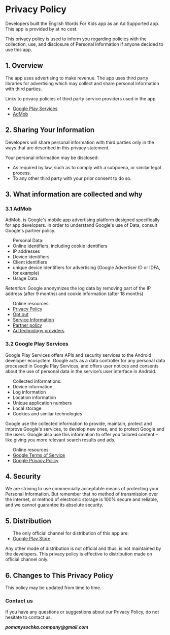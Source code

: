 <h1>Privacy Policy</h1>


<p>Developers built the English Words For Kids app as an Ad Supported app. This app
is provided by at no cost.</p>

<p>This privacy policy is used to inform you regarding policies with the collection, use, and 
disclosure of Personal Information if anyone decided to use this app.</p>


<h2>1. Overview</h2>

<p>The app uses advertising to make revenue. The app uses third party
libraries for advertising which may collect and share personal information with third
parties.</p>

<p>Links to privacy policies of third party service providers used in the app</p>

<ul>
<li><a href="https://www.google.com/policies/privacy/">Google Play Services</a></li>
<li><a href="https://support.google.com/admob/answer/6128543">AdMob</a></li>
</ul>


<h2>2. Sharing Your Information</h2>

<p>Developers will share personal information with third parties only in the ways that are 
described in this privacy statement.</p>

<p>Your personal information may be disclosed:
<ul>
<li>As required by law, such as to comply with a subpoena, or similar legal process.</li>
<li>To any other third party with your prior consent to do so.</li>
</ul></p>


<h2>3. What information are collected and why</h2>

<h3>3.1 AdMob</h3>

<p>AdMob, is Google's mobile app advertising platform designed specifically for app
developers. In order to understand Google's use of Data, consult Google's partner policy.</p>

<p>
<ul>Personal Data:
<li>Online identifiers, including cookie identifiers</li>
<li>IP addresses</li>
<li>Device identifiers</li>
<li>Client identifiers</li>
<li>unique device identifiers for advertising (Google Advertiser ID or IDFA, for example)</li>
<li>Usage Data.</li>
</ul></p>

<p><i>Retention</i>:
Google anonymizes the log data by removing part of the IP address (after 9 months) and 
cookie information (after 18 months)
</p>

<p><ul>
Online resources:
<li><a href="https://www.google.com/policies/technologies/ads/">Privacy Policy</a></li>
<li><a href="https://www.google.com/settings/ads">Opt out</a></li>                   
<li><a href="https://privacy.google.com/businesses/adsservices/">Service Information</a></li>    
<li><a href="https://policies.google.com/technologies/partner-sites">Partner policy</a></li>            
<li><a href="https://support.google.com/admob/answer/9012903">Ad technology providers</a></li>       
</ul></p>


<h3>3.2 Google Play Services</h3>

<p>Google Play Services offers APIs and security services to the Android developer ecosystem.
Google acts as a data controller for any personal data processed in Google Play Services,
and offers user notices and consents about the use of personal data in the service’s user
interface in Android.

<p><ul>
Collected informations:
<li>Device information</li>
<li>Log information</li>
<li>Location information</li>
<li>Unique application numbers</li>
<li>Local storage</li>
<li>Cookies and similar technologies</li>
</ul></p>

<p>Google use the collected information to provide, maintain, protect and improve Google's
services, to develop new ones, and to protect Google and the users. Google also use this
information to offer you tailored content – like giving you more relevant search results
and ads.</p>

<p><ul>
Online resources:
<li><a href="https://policies.google.com/terms">Google Terms of Service</a></li> 
<li><a href="https://policies.google.com/privacy">Google Privacy Policy</a></li>        
</ul></p>

<h2>4. Security</h2>

<p>We are striving to use commercially acceptable means of protecting your Personal
Information. But remember that no method of transmission over the internet, or method of 
electronic storage is 100% secure and reliable, and we cannot guarantee its absolute
security.</p>


<h2>5. Distribution</h2>

<p><ul>
The only official channel for distribution of this app are:
<li><a href="https://play.google.com/">Google Play Store</a></li>                 
</ul></p>

<p>Any other mode of distribution is not official and thus, is not maintained by the developers.
This privacy policy is effective to distribution made on official channel only.</p>


<h2>6. Changes to This Privacy Policy</h2>

<p>This policy may be updated from time to time.</p>


<h3>Contact us</h3>

<p>If you have any questions or suggestions about our Privacy Policy, do not hesitate to
contact us.</p>

<p><i><b>pomanysochka.company@gmail.com</b></i></p>

